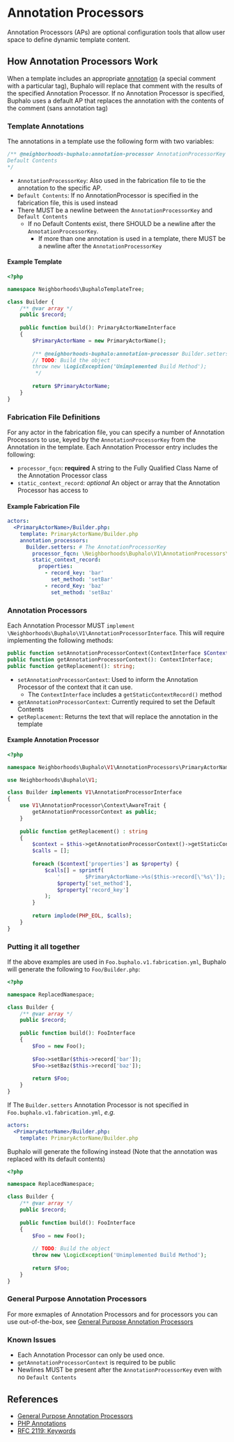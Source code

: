 # Annotation Processors
Annotation Processors (APs) are optional configuration tools that allow user space to define dynamic template content.

## How Annotation Processors Work
When a template includes an appropriate [annotation][Annotations] (a special comment with a particular tag),
Buphalo will replace that comment with the results of the specified Annotation Processor.
If no Annotation Processor is specified, Buphalo uses a default AP that replaces the annotation with the contents of
the comment (sans annotation tag)

### Template Annotations
The annotations in a template use the following form with two variables:
```php
/** @neighborhoods-buphalo:annotation-processor AnnotationProcessorKey
Default Contents
*/
```
- `AnnotationProcessorKey`: Also used in the fabrication file to tie the annotation to the specific AP.
- `Default Contents`: If no AnnotationProcessor is specified in the fabrication file, this is used instead
- There MUST be a newline between the `AnnotationProcessorKey` and `Default Contents`
  - If no Default Contents exist, there SHOULD be a newline after the `AnnotationProcessorKey`.
    - If more than one annotation is used in a template, there MUST be a newline after the `AnnotationProcessorKey`

#### Example Template
```php
<?php

namespace Neighborhoods\BuphaloTemplateTree;

class Builder {
    /** @var array */
    public $record;
    
    public function build(): PrimaryActorNameInterface
    {
        $PrimaryActorName = new PrimaryActorName();
        
        /** @neighborhoods-buphalo:annotation-processor Builder.setters
        // TODO: Build the object
        throw new \LogicException('Unimplemented Build Method');
         */
        
        return $PrimaryActorName;
    }
}
```

### Fabrication File Definitions
For any actor in the fabrication file, you can specify a number of Annotation Processors to use,
keyed by the `AnnotationProcessorKey` from the Annotation in the template.
Each Annotation Processor entry includes the following:
- `processor_fqcn`: **required** A string to the Fully Qualified Class Name of the Annotation Processor class
- `static_context_record`: *optional* An object or array that the Annotation Processor has access to

#### Example Fabrication File
```yaml
actors:
  <PrimaryActorName>/Builder.php:
    template: PrimaryActorName/Builder.php
    annotation_processors:
      Builder.setters: # The AnnotationProcessorKey 
        processor_fqcn: \Neighborhoods\Buphalo\V1\AnnotationProcessors\Actor\Builder
        static_context_record:
          properties:
            - record_key: 'bar'
              set_method: 'setBar'
            - record_Key: 'baz'
              set_method: 'setBaz'
```


### Annotation Processors
Each Annotation Processor MUST `implement \Neighborhoods\Buphalo\V1\AnnotationProcessorInterface`.
This will require implementing the following methods:
```php
public function setAnnotationProcessorContext(ContextInterface $Context);
public function getAnnotationProcessorContext(): ContextInterface;
public function getReplacement(): string;
```
- `setAnnotationProcessorContext`: Used to inform the Annotation Processor of the context that it can use.
  - The `ContextInterface` includes a `getStaticContextRecord()` method
- `getAnnotationProcessorContext`: Currently required to set the Default Contents
- `getReplacement`: Returns the text that will replace the annotation in the template


#### Example Annotation Processor
```php
<?php

namespace Neighborhoods\Buphalo\V1\AnnotationProcessors\PrimaryActorName;

use Neighborhoods\Buphalo\V1;

class Builder implements V1\AnnotationProcessorInterface
{
    use V1\AnnotationProcessor\Context\AwareTrait {
        getAnnotationProcessorContext as public;
    }
    
    public function getReplacement() : string
    {
        $context = $this->getAnnotationProcessorContext()->getStaticContextRecord();
        $calls = [];
        
        foreach ($context['properties'] as $property) {
            $calls[] = sprintf(
                '        $PrimaryActorName->%s($this->record[\'%s\']);',
                $property['set_method'],
                $property['record_key']
            );
        }
        
        return implode(PHP_EOL, $calls);
    }
}
```

### Putting it all together
If the above examples are used in `Foo.buphalo.v1.fabrication.yml`,
Buphalo will generate the following to `Foo/Builder.php`:
```php
<?php

namespace ReplacedNamespace;

class Builder {
    /** @var array */
    public $record;
    
    public function build(): FooInterface
    {
        $Foo = new Foo();
        
        $Foo->setBar($this->record['bar']);
        $Foo->setBaz($this->record['baz']);
        
        return $Foo;
    }
}
```

If The `Builder.setters` Annotation Processor is not specified in `Foo.buphalo.v1.fabrication.yml`, _e.g._
```yaml
actors:
  <PrimaryActorName>/Builder.php:
    template: PrimaryActorName/Builder.php
```

Buphalo will generate the following instead (Note that the annotation was replaced with its default contents)
```php
<?php

namespace ReplacedNamespace;

class Builder {
    /** @var array */
    public $record;
    
    public function build(): FooInterface
    {
        $Foo = new Foo();
        
        // TODO: Build the object
        throw new \LogicException('Unimplemented Build Method');
        
        return $Foo;
    }
}
```

### General Purpose Annotation Processors
For more exmaples of Annotation Processors and for processors you can use out-of-the-box,
see [General Purpose Annotation Processors][GPAP]

### Known Issues
- Each Annotation Processor can only be used once.
- `getAnnotationProcessorContext` is required to be public
- Newlines MUST be present after the `AnnotationProcessorKey` even with no `Default Contents`

## References
- [General Purpose Annotation Processors][GPAP]
- [PHP Annotations][Annotations]
- [RFC 2119: Keywords](https://tools.ietf.org/html/rfc2119)

[Annotations]: https://php-annotations.readthedocs.io/en/latest/UsingAnnotations.html
[GPAP]: GeneralPurposeAnnotationProcessors.md
